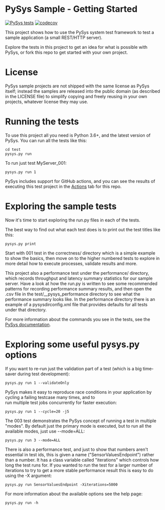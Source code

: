 # PySys Sample - Getting Started
[![PySys tests](../../workflows/PySys/badge.svg)](../../actions)
[![codecov](https://codecov.io/gh/pysys-test/sample-getting-started/branch/main/graph/badge.svg)](https://codecov.io/gh/pysys-test/sample-getting-started)

This project shows how to use the PySys system test framework to test a sample application (a small REST/HTTP server). 

Explore the tests in this project to get an idea for what is possible with PySys, or fork this repo to get started 
with your own project.

# License

PySys sample projects are not shipped with the same license as PySys itself; instead the samples are released into the 
public domain (as described in the LICENSE file) to simplify copying and freely reusing in your own projects, whatever 
license they may use. 

# Running the tests

To use this project all you need is Python 3.6+, and the latest version of PySys. You can run all the tests like this:

	cd test
	pysys.py run

To run just test MyServer_001:

	pysys.py run 1

PySys includes support for GitHub actions, and you can see the results of executing this test project in the 
[Actions](../../actions) tab for this repo. 

# Exploring the sample tests

Now it's time to start exploring the run.py files in each of the tests. 

The best way to find out what each test does is to print out the test titles like this:

	pysys.py print

Start with 001 test in the correctness/ directory which is a simple example to show the basics, then move on to the 
higher numbered tests to explore in more detail how to execute processes, validate results and more. 

This project also a performance test under the performance/ directory, which records throughput and latency summary 
statistics for our sample server. Have a look at how the run.py is written to see some recommended patterns for 
recording performance summary results, and then open the .csv file in the test/__pysys_performance directory to see 
what the performance summary looks like. In the performance directory there is an example of a pysysdirconfig.xml 
file that provides defaults for all tests under that directory.

For more information about the commands you see in the tests, see the [PySys documentation](https://pysys-test.github.io/pysys-test).

# Exploring some useful pysys.py options

If you want to re-run just the validation part of a test (which is a big time-saver during test development):

	pysys.py run 1 --validateOnly

PySys makes it easy to reproduce race conditions in your application by cycling a failing testcase many times, and to  
run multiple test jobs concurrently for faster execution:

	pysys.py run 1 --cycle=20 -j5

The 003 test demonstrates the PySys concept of running a test in multiple "modes". By default just the primary mode is 
executed, but to run all the available modes, just use --mode=ALL:

	pysys.py run 3 --mode=ALL

There is also a performance test, and just to show that numbers aren't essential in test ids, this is given a name 
("SensorValuesEndpoint") rather than a number. It has a class variable called "iterations" which controls how long the 
test runs for. If you wanted to run the test for a larger number of iterations to try to get a more stable performance 
result this is easy to do using the -X argument:

	pysys.py run SensorValuesEndpoint -Xiterations=5000

For more information about the available options see the help page:

	pysys.py run -h
